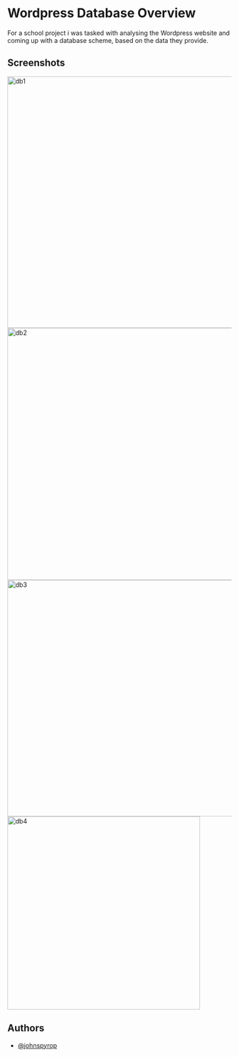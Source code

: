 # Wordpress Database Overview

For a school project i was tasked with analysing the Wordpress website and coming up with a database scheme, based on the data they provide. 


## Screenshots

<img width="564" alt="db1" src="https://github.com/johnspyrop/WordPress-Darabase-Overview/assets/116667925/0555bfcb-2791-45a6-ad9f-34df24f21cde">

<img width="565" alt="db2" src="https://github.com/johnspyrop/WordPress-Darabase-Overview/assets/116667925/0941ab46-aa7d-4174-ac04-124fcf3ee759">

<img width="530" alt="db3" src="https://github.com/johnspyrop/WordPress-Darabase-Overview/assets/116667925/eb00242a-183a-4f68-86f4-bd99733488e3">

<img width="433" alt="db4" src="https://github.com/johnspyrop/WordPress-Darabase-Overview/assets/116667925/9035e208-9c85-41d6-a072-5664c936a9cf">



## Authors

- [@johnspyrop](https://www.github.com/johnspyrop)

